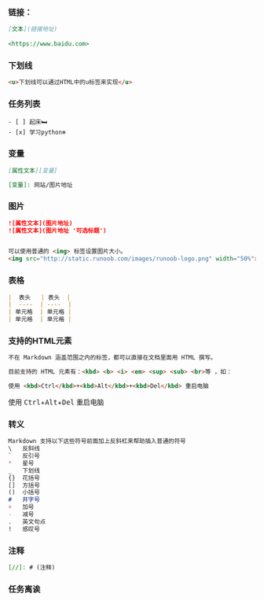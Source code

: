 ### 链接：
```markdown
[文本](链接地址)
 
<https://www.baidu.com>
```


### 下划线
```markdown
<u>下划线可以通过HTML中的u标签来实现</u>
```


### 任务列表
```
- [ ] 起床🛏️
- [x] 学习python❄️
```


### 变量
```markdown
[属性文本][变量]

[变量]: 网站/图片地址
```

### 图片
```markdown
![属性文本](图片地址)
![属性文本](图片地址 '可选标题')


可以使用普通的 <img> 标签设置图片大小。
<img src="http://static.runoob.com/images/runoob-logo.png" width="50%">
```


### 表格
```markdown
|  表头   | 表头  |
|  ----  | ----  |
| 单元格  | 单元格 |
| 单元格  | 单元格 |
```


### 支持的HTML元素
```markdown
不在 Markdown 涵盖范围之内的标签，都可以直接在文档里面用 HTML 撰写。

目前支持的 HTML 元素有：<kbd> <b> <i> <em> <sup> <sub> <br>等 ，如：

使用 <kbd>Ctrl</kbd>+<kbd>Alt</kbd>+<kbd>Del</kbd> 重启电脑
```

使用 <kbd>Ctrl</kbd>+<kbd>Alt</kbd>+<kbd>Del</kbd> 重启电脑


### 转义
```markdown
Markdown 支持以下这些符号前面加上反斜杠来帮助插入普通的符号
\   反斜线
`   反引号
*   星号
_   下划线
{}  花括号
[]  方括号
()  小括号
#   井字号
+   加号
-   减号
.   英文句点
!   感叹号
```
 
### 注释
```markdown
[//]: # (注释)
```

### 任务离诶
